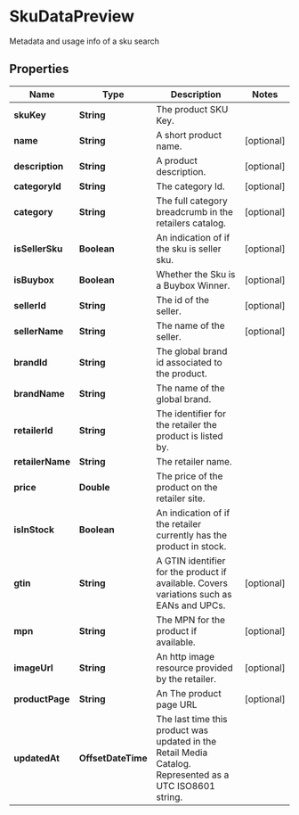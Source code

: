

# SkuDataPreview

Metadata and usage info of a sku search

## Properties

| Name | Type | Description | Notes |
|------------ | ------------- | ------------- | -------------|
|**skuKey** | **String** | The product SKU Key. |  |
|**name** | **String** | A short product name. |  [optional] |
|**description** | **String** | A product description. |  [optional] |
|**categoryId** | **String** | The category Id. |  [optional] |
|**category** | **String** | The full category breadcrumb in the retailers catalog. |  [optional] |
|**isSellerSku** | **Boolean** | An indication of if the sku is seller sku. |  [optional] |
|**isBuybox** | **Boolean** | Whether the Sku is a Buybox Winner. |  [optional] |
|**sellerId** | **String** | The id of the seller. |  [optional] |
|**sellerName** | **String** | The name of the seller. |  [optional] |
|**brandId** | **String** | The global brand id associated to the product. |  |
|**brandName** | **String** | The name of the global brand. |  |
|**retailerId** | **String** | The identifier for the retailer the product is listed by. |  |
|**retailerName** | **String** | The retailer name. |  |
|**price** | **Double** | The price of the product on the retailer site. |  |
|**isInStock** | **Boolean** | An indication of if the retailer currently has the product in stock. |  |
|**gtin** | **String** | A GTIN identifier for the product if available. Covers variations such as EANs and UPCs. |  [optional] |
|**mpn** | **String** | The MPN for the product if available. |  [optional] |
|**imageUrl** | **String** | An http image resource provided by the retailer. |  [optional] |
|**productPage** | **String** | An The product page URL |  [optional] |
|**updatedAt** | **OffsetDateTime** | The last time this product was updated in the Retail Media Catalog. Represented as a UTC ISO8601 string. |  |



